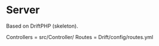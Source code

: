 # Server

Based on DriftPHP (skeleton).

Controllers = src/Controller/
Routes = Drift/config/routes.yml